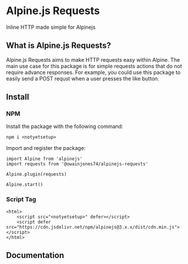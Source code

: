 # Alpine.js Requests

Inline HTTP made simple for Alpinejs

## What is Alpine.js Requests?

Alpine.js Requests aims to make HTTP requests easy within Alpine.
The main use case for this package is for simple requests actions that do not require advance responses.
For example, you could use this package to easily send a POST requst when a user presses the like button.

## Install

### NPM

Install the package with the following command:

```
npm i <notyetsetup>
```

Import and register the package:

```
import Alpine from 'alpinejs'
import requests from '@owainjones74/alpinejs-requests'

Alpine.plugin(requests)

Alpine.start()
```

### Script Tag

```
<html>
    <script src="<notyetsetup>" defer></script>
    <script defer src="https://cdn.jsdelivr.net/npm/alpinejs@3.x.x/dist/cdn.min.js"></script>
</html>
```

## Documentation
